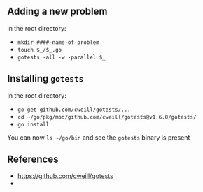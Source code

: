 ## Adding a new problem

in the root directory:

- `mkdir ####-name-of-problem`
- `touch $_/$_.go`
- `gotests -all -w -parallel $_`




## Installing `gotests`

In the root directory:

- `go get github.com/cweill/gotests/...`
- `cd ~/go/pkg/mod/github.com/cweill/gotests@v1.6.0/gotests/`
- `go install`
 
You can now `ls ~/go/bin` and see the `gotests` binary is present




## References

- https://github.com/cweill/gotests
- 